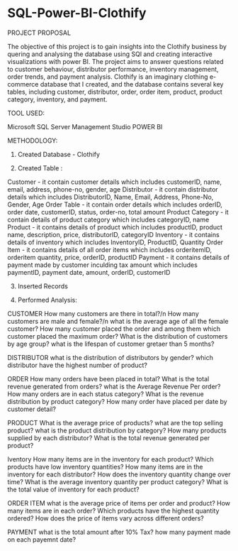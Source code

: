 # SQL-Power-BI-Clothify

PROJECT PROPOSAL

The objective of this project is to gain insights into the Clothify business by quering and analysing the database using SQl and creating interactive visualizations with power BI. The project aims to answer questions related to customer behaviour, distributor performance, inventory management, order trends, and payment analysis. 
Clothify is an imaginary clothing e-commerce database that I created, and the database contains several key tables, including customer, distributor, order, order item, product, product category, inventory, and payment. 

TOOL USED:

  Microsoft SQL Server Management Studio
  POWER BI

METHODOLOGY: 

1. Created Database - Clothify

2. Created Table :

Customer - it contain customer details which includes customerID, name, email, address, phone-no, gender, age
Distributor - it contain distributor details which includes DistributorID, Name, Email, Address, Phone-No, Gender, Age
Order Table - it contain order details which includes orderID, order date, customerID, status, order-no, total amount
Product Category - it contain details of product category which includes categoryID, name
Product - it contains details of product which includes productID, product name, description, price, distributorID, categoryID
Inventory - it contains details of inventory which includes InventoryID, ProductID, Quantity
Order Item - it contains details of all order items which includes orderitemID, orderitem quantity, price, orderID, productID
Payment - it contains details of payment made by customer inculding tax amount which includes paymentID, payment date, amount, orderID, customerID

3. Inserted Records 

4. Performed Analysis:

 CUSTOMER
       How many customers are there in total?/n
       How many customers are male and female?/n
       what is the average age of all the female customer?
       How many customer placed the order and among them which customer placed the maximum order?
       What is the distribution of customers by age group?
       what is the lifespan of customer gretaer than 5 months?
       
 DISTRIBUTOR
       what is the distribution of distributors by gender?
       which distributor have the highest number of product?
       
 ORDER
       How many orders have been placed in total?
       What is the total revenue generated from orders?
       what is the Average Revenue Per order?
       How many orders are in each status category?
       What is the revenue distribution by product category?
       How many order have placed per date by customer detail?
     
 PRODUCT
      What is the average price of products?
      what are the top selling product?
      what is the product distribution by category?
      How many products supplied by each distributor?
      What is the total revenue generated per product?
     
 Iventory
      How many items are in the inventory for each product?
      Which products have low inventory quantities?
      How many items are in the inventory for each distributor?
      How does the inventory quantity change over time?
      What is the average inventory quantity per product category?
      What is the total value of inventory for each product?
      
 ORDER ITEM
      what is the average price of items per order and product?
      How many items are in each order?
      Which products have the highest quantity ordered?
      How does the price of items vary across different orders?
      
 PAYMENT
      what is the total amount after 10% Tax?
      how many payment made on each payemnt date?
